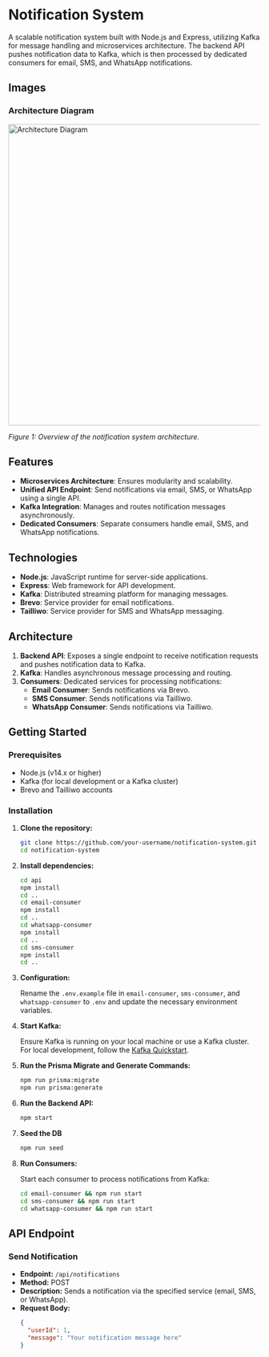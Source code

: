 # Notification System

A scalable notification system built with Node.js and Express, utilizing Kafka for message handling and microservices architecture. The backend API pushes notification data to Kafka, which is then processed by dedicated consumers for email, SMS, and WhatsApp notifications.

## Images

### Architecture Diagram

<img src="https://github.com/user-attachments/assets/6944f702-6b73-4032-8031-e766980742ad" alt="Architecture Diagram" width="600"/>

*Figure 1: Overview of the notification system architecture.*

## Features

- **Microservices Architecture**: Ensures modularity and scalability.
- **Unified API Endpoint**: Send notifications via email, SMS, or WhatsApp using a single API.
- **Kafka Integration**: Manages and routes notification messages asynchronously.
- **Dedicated Consumers**: Separate consumers handle email, SMS, and WhatsApp notifications.

## Technologies

- **Node.js**: JavaScript runtime for server-side applications.
- **Express**: Web framework for API development.
- **Kafka**: Distributed streaming platform for managing messages.
- **Brevo**: Service provider for email notifications.
- **Tailliwo**: Service provider for SMS and WhatsApp messaging.

## Architecture

1. **Backend API**: Exposes a single endpoint to receive notification requests and pushes notification data to Kafka.
2. **Kafka**: Handles asynchronous message processing and routing.
3. **Consumers**: Dedicated services for processing notifications:
   - **Email Consumer**: Sends notifications via Brevo.
   - **SMS Consumer**: Sends notifications via Tailliwo.
   - **WhatsApp Consumer**: Sends notifications via Tailliwo.

## Getting Started

### Prerequisites

- Node.js (v14.x or higher)
- Kafka (for local development or a Kafka cluster)
- Brevo and Tailliwo accounts

### Installation

1. **Clone the repository:**

    ```bash
    git clone https://github.com/your-username/notification-system.git
    cd notification-system
    ```

2. **Install dependencies:**

    ```bash
    cd api
    npm install
    cd ..
    cd email-consumer
    npm install
    cd ..
    cd whatsapp-consumer
    npm install
    cd ..
    cd sms-consumer
    npm install
    cd ..
    ```

3. **Configuration:**

    Rename the `.env.example` file in `email-consumer`, `sms-consumer`, and `whatsapp-consumer` to `.env` and update the necessary environment variables.

4. **Start Kafka:**

    Ensure Kafka is running on your local machine or use a Kafka cluster. For local development, follow the [Kafka Quickstart](https://kafka.apache.org/quickstart).

5. **Run the Prisma Migrate and Generate Commands:**

    ```bash
    npm run prisma:migrate
    npm run prisma:generate
    ```

6. **Run the Backend API:**

    ```bash
    npm start
    ```

7. **Seed the DB**

    ```bash
    npm run seed
    ```

8. **Run Consumers:**

    Start each consumer to process notifications from Kafka:

    ```bash
    cd email-consumer && npm run start
    cd sms-consumer && npm run start
    cd whatsapp-consumer && npm run start
    ```

## API Endpoint

### Send Notification

- **Endpoint:** `/api/notifications`
- **Method:** POST
- **Description:** Sends a notification via the specified service (email, SMS, or WhatsApp).
- **Request Body:**
    ```json
    {
      "userId": 1,
      "message": "Your notification message here"
    }
    ```

